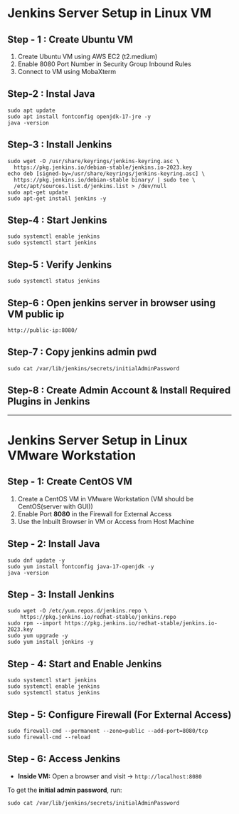 # Jenkins Server Setup in Linux VM #

## Step - 1 : Create Ubuntu VM ##

1) Create Ubuntu VM using AWS EC2 (t2.medium) <br/>
2) Enable 8080 Port Number in Security Group Inbound Rules
3) Connect to VM using MobaXterm

## Step-2 : Instal Java ##

```
sudo apt update
sudo apt install fontconfig openjdk-17-jre -y
java -version
```

## Step-3 : Install Jenkins ##
```
sudo wget -O /usr/share/keyrings/jenkins-keyring.asc \
  https://pkg.jenkins.io/debian-stable/jenkins.io-2023.key
echo deb [signed-by=/usr/share/keyrings/jenkins-keyring.asc] \
  https://pkg.jenkins.io/debian-stable binary/ | sudo tee \
  /etc/apt/sources.list.d/jenkins.list > /dev/null
sudo apt-get update
sudo apt-get install jenkins -y
```

## Step-4 : Start Jenkins ## 

```
sudo systemctl enable jenkins
sudo systemctl start jenkins
```

## Step-5 : Verify Jenkins ##

```
sudo systemctl status jenkins
```
	
## Step-6 : Open jenkins server in browser using VM public ip ##

```
http://public-ip:8080/
```

## Step-7 : Copy jenkins admin pwd ##
```
sudo cat /var/lib/jenkins/secrets/initialAdminPassword
```
	   
## Step-8 : Create Admin Account & Install Required Plugins in Jenkins ##

--------------------------------------------------------------------------------

# **Jenkins Server Setup in Linux VMware Workstation**

## **Step - 1: Create CentOS VM**
1. Create a CentOS VM in VMware Workstation (VM should be CentOS(server with GUI))
2. Enable Port **8080** in the Firewall for External Access
3. Use the Inbuilt Browser in VM or Access from Host Machine


## **Step - 2: Install Java**
```
sudo dnf update -y
sudo yum install fontconfig java-17-openjdk -y
java -version
```

## **Step - 3: Install Jenkins**
```
sudo wget -O /etc/yum.repos.d/jenkins.repo \
    https://pkg.jenkins.io/redhat-stable/jenkins.repo
sudo rpm --import https://pkg.jenkins.io/redhat-stable/jenkins.io-2023.key
sudo yum upgrade -y
sudo yum install jenkins -y
```


## **Step - 4: Start and Enable Jenkins**
```
sudo systemctl start jenkins
sudo systemctl enable jenkins
sudo systemctl status jenkins
```


## **Step - 5: Configure Firewall (For External Access)**
```
sudo firewall-cmd --permanent --zone=public --add-port=8080/tcp
sudo firewall-cmd --reload
```


## **Step - 6: Access Jenkins**
- **Inside VM:** Open a browser and visit → `http://localhost:8080`

To get the **initial admin password**, run:
```
sudo cat /var/lib/jenkins/secrets/initialAdminPassword
``` 
